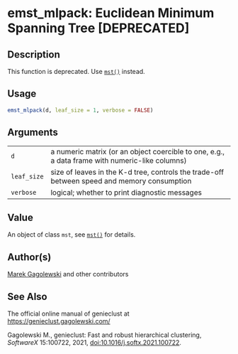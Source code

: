 # emst_mlpack: Euclidean Minimum Spanning Tree \[DEPRECATED\]

## Description

This function is deprecated. Use [`mst()`](mst.md) instead.

## Usage

``` r
emst_mlpack(d, leaf_size = 1, verbose = FALSE)
```

## Arguments

|  |  |
|----|----|
| `d` | a numeric matrix (or an object coercible to one, e.g., a data frame with numeric-like columns) |
| `leaf_size` | size of leaves in the K-d tree, controls the trade-off between speed and memory consumption |
| `verbose` | logical; whether to print diagnostic messages |

## Value

An object of class `mst`, see [`mst()`](mst.md) for details.

## Author(s)

[Marek Gagolewski](https://www.gagolewski.com/) and other contributors

## See Also

The official online manual of <span class="pkg">genieclust</span> at <https://genieclust.gagolewski.com/>

Gagolewski M., <span class="pkg">genieclust</span>: Fast and robust hierarchical clustering, *SoftwareX* 15:100722, 2021, [doi:10.1016/j.softx.2021.100722](https://doi.org/10.1016/j.softx.2021.100722).
